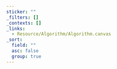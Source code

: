 ```yaml
---
sticker: ""
_filters: []
_contexts: []
_links:
  - Resource/Algorithm/Algorithm.canvas
_sort:
  field: ""
  asc: false
  group: true
---
```

